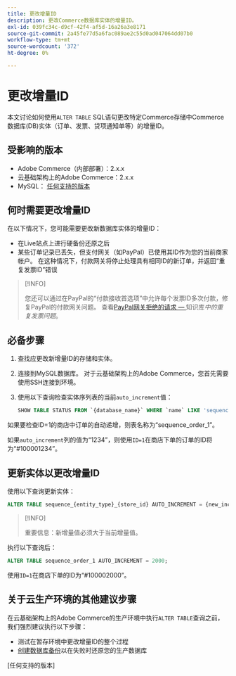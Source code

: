 ```yaml
---
title: 更改增量ID
description: 更改Commerce数据库实体的增量ID。
exl-id: 039fc34c-d9cf-42f4-af5d-16a26a3e8171
source-git-commit: 2a45fe77d5a6fac089ae2c55d0ad047064dd07b0
workflow-type: tm+mt
source-wordcount: '372'
ht-degree: 0%

---
```


# 更改增量ID

本文讨论如何使用`ALTER TABLE` SQL语句更改特定Commerce存储中Commerce数据库(DB)实体（订单、发票、贷项通知单等）的增量ID。

## 受影响的版本

- Adobe Commerce（内部部署）：2.x.x
- 云基础架构上的Adobe Commerce：2.x.x
- MySQL： [任何支持的版本](../../installation/prerequisites/database/mysql.md)

## 何时需要更改增量ID

在以下情况下，您可能需要更改新数据库实体的增量ID：

- 在Live站点上进行硬备份还原之后
- 某些订单记录已丢失，但支付网关（如PayPal）已使用其ID作为您的当前商家帐户。 在这种情况下，付款网关将停止处理具有相同ID的新订单，并返回“重复发票ID”错误

>[!INFO]
>
>您还可以通过在PayPal的“付款接收首选项”中允许每个发票ID多次付款，修复PayPal的付款网关问题。 查看[PayPal网关拒绝的请求 — ](https://experienceleague.adobe.com/docs/commerce-knowledge-base/kb/troubleshooting/payments/paypal-gateway-rejected-request-duplicate-invoice-issue.html)知识库&#x200B;_中的重复发票问题_。

## 必备步骤

1. 查找应更改新增量ID的存储和实体。
1. 连接到MySQL数据库。
对于云基础架构上的Adobe Commerce，您首先需要使用SSH连接到环境。
1. 使用以下查询检查实体序列表的当前`auto_increment`值：

   ```sql
   SHOW TABLE STATUS FROM `{database_name}` WHERE `name` LIKE 'sequence_{entity_type}_{store_id}';
   ```

如果要检查ID=1的商店中订单的自动递增，则表名称为“sequence_order_1”。

如果`auto_increment`列的值为“1234”，则使用`ID=1`在商店下单的订单的ID将为“#100001234”。

## 更新实体以更改增量ID

使用以下查询更新实体：

```sql
ALTER TABLE sequence_{entity_type}_{store_id} AUTO_INCREMENT = {new_increment_value};
```

>[!INFO]
>
>重要信息：新增量值必须大于当前增量值。

执行以下查询后：

```sql
ALTER TABLE sequence_order_1 AUTO_INCREMENT = 2000;
```

使用`ID=1`在商店下单的ID为“#100002000”。

## 关于云生产环境的其他建议步骤

在云基础架构上的Adobe Commerce的生产环境中执行`ALTER TABLE`查询之前，我们强烈建议执行以下步骤：

- 测试在暂存环境中更改增量ID的整个过程
- [创建数据库备份]以在失败时还原您的生产数据库

<!-- Link Definitions -->

[PayPal gateway rejected request - duplicate invoice issue]: https://support.magento.com/hc/en-us/articles/115002457473
[创建数据库备份]: https://support.magento.com/hc/en-us/articles/360003254334
[任何支持的版本]
